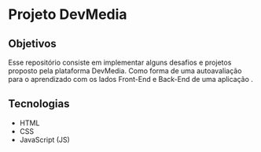 # Projeto DevMedia
## Objetivos
Esse repositório consiste em implementar alguns desafios e projetos proposto pela plataforma DevMedia. Como forma de uma autoavaliação para o aprendizado com os lados Front-End e Back-End de uma aplicação
.
## Tecnologias
* HTML
* CSS
* JavaScript (JS)
